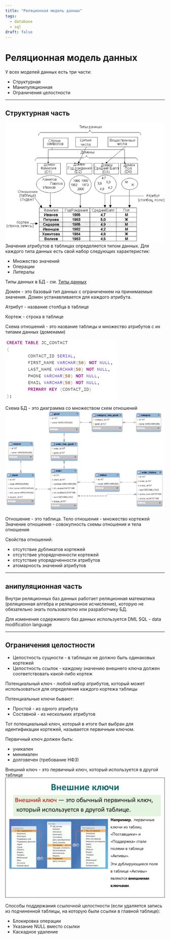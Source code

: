 ```yaml
---
title: "Реляционная модель данных"
tags:
  - database
  - sql
draft: false
---
```


# Реляционная модель данных

У всех моделей данных есть три части:
- Структурная
- Манипуляционная
- Ограничения целостности

---
## Структурная часть 

![](../../images/relational_model.png)
Значения атрибутов в таблицах определяется типом данных.
Для каждого типа данных есть свой набор следующих характеристик:
- Множество значений
- Операции
- Литералы

Типы данных в БД - см. [Типы данных](sql_data_types.md)

Домен - это базовый тип данных с ограничением на принимаемые значения.
Домен устанавливается для каждого атрибута.

Атрибут - название столбца в таблице

Кортеж - строка в таблице

Схема отношений - это название таблицы и множество атрибутов с их типами данных (доменами)

![](../../images/create_table.png)

Схема БД - это диаграмма со множеством схем отношений
![](../../images/relation_schema.png)

Отношение - это таблица.
Тело отношения - множество кортежей
Значение отношения - совокупность схемы отношения и тела отношения

Свойства отношений:
- отсутствие дубликатов кортежей
- отсутствие упорядоченности кортежей
- отсутствие упорядоченности атрибутов
- атомарность значений атрибутов

---
## анипуляционная часть

Внутри реляционных баз данных работает реляционная математика (реляционная алгебра и реляционное исчисление), которую не обязательно знать пользователю или разработчику БД.

Для изменения содержимого баз данных используется DML SQL - data modification language

---
## Ограничения целостности

- Целостность сущности - в таблицах не должно быть одинаковых кортежей
- Целостность ссылок - каждому значению внешнего ключа должен соответствовать какой-либо кортеж

Потенциальный ключ - любой набор атрибутов, который может использоваться для определения каждого кортежа таблицы

Потенциальные ключи бывают:
- Простой - из одного атрибута
- Составной - из нескольких атрибутов

Тот потенциальный ключ, который в итоге был выбран для идентификации кортежей, называется первичным ключом.

Первичный ключ должен быть:
- уникален
- минимален
- долговечен (требование НФ3)

Внешний ключ - это первичный ключ, который используется в другой таблице
![](../../images/foreign_key.jpg)

Способы поддержания ссылочной целостности (если удаляется запись из подчиненной таблицы, на которую были ссылки в главной таблице):
- Блокировка операции
- Указание NULL вместо ссылки
- Каскадное удаление